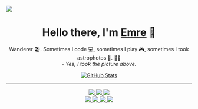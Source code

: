 ![](https://pbs.twimg.com/media/Esf8wDLWMAAbcHm?format=jpg&name=4096x4096)

<p>
  <h1 align="center">
    <b>Hello there, I'm <a href="https://github.com/eerkunt">Emre</a> 👋</b>
  </h1>
  <p align="center"
    <samp>Wanderer 🏖️. Sometimes I code 💻, sometimes I play 🎮, sometimes I took astrophotos 🔭. 🤷‍♂️</samp>
    <br />
    <i>- Yes, I took the picture above.</i>
  </p>
</p>

<p align="center">
  <a href="https://github.com/eerkunt">
    <img alt="GitHub Stats" src="https://github-readme-stats.vercel.app/api?username=eerkunt&show_icons=true&theme=graywhite&count_private=true&include_all_commits=true" />
  </a>
</p>

-----
<p align="center">
  <a href="https://github.com/eerkunt">
    <img src="https://img.shields.io/badge/github-eerkunt-fafafa?logo=github&logoColor=white&style=flat-square" />
  </a>
  <a href="https://terraform-compliance.com">
    <img src="https://img.shields.io/badge/terraform--compliance.com-000000?logo=terraform&logoColor=white&style=flat-square" />
  </a>
  <a href="https://www.linkedin.com/in/emreerkunt">
    <img src="https://img.shields.io/badge/linkedin-Emre_Erkunt-0E76A8?logo=linkedin&style=flat-square" />
  </a>
  <br />
  <a href="https://twitter.com/3rkunt">
    <img src="https://img.shields.io/badge/twitter-@3rkunt-00ACEE?logo=twitter&style=flat-square" />
  </a>
  <a href="https://youtube.com/eerkunt">
    <img src="https://img.shields.io/badge/youtube-eerkunt-FF0000?logo=youtube&style=flat-square" />
  </a>  
  <a href="https://twitch.tv/astrofotografi">
    <img src="https://img.shields.io/twitch/status/Astrofotografi?style=social&style=flat-square" />
  </a>
  <a href="https://www.astrobin.com/users/emre.erkunt/">
    <img src="https://img.shields.io/badge/astrobin-emre.erkunt-c9c9c9?logo=NASA&logo=twitch&style=flat-square" />
  </a>  
</p>
